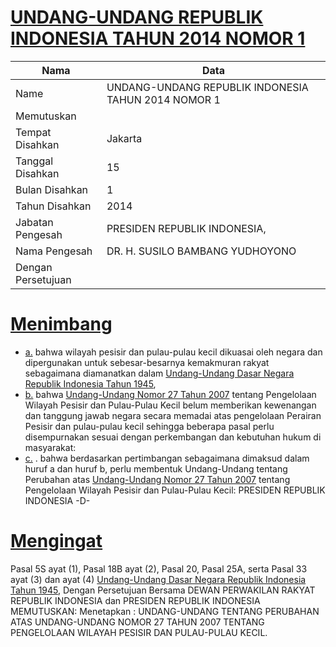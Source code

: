 # [UNDANG-UNDANG REPUBLIK INDONESIA TAHUN 2014 NOMOR 1](http://example.org/legal/document/uu/2014/1)

| Nama | Data |
| ------ | ----- |
|Name|UNDANG-UNDANG REPUBLIK INDONESIA TAHUN 2014 NOMOR 1|
|Memutuskan||
|Tempat Disahkan|Jakarta|
|Tanggal Disahkan|15|
|Bulan Disahkan|1|
|Tahun Disahkan|2014|
|Jabatan Pengesah|PRESIDEN REPUBLIK INDONESIA,|
|Nama Pengesah|DR. H. SUSILO BAMBANG YUDHOYONO|
|Dengan Persetujuan||
# [Menimbang](http://example.org/legal/document/uu/2014/1/menimbang)

* [a.](http://example.org/legal/document/uu/2014/1/menimbang/point/a) bahwa wilayah pesisir dan pulau-pulau kecil dikuasai oleh negara dan dipergunakan untuk sebesar-besarnya kemakmuran rakyat sebagaimana diamanatkan dalam [Undang-Undang Dasar Negara Republik Indonesia Tahun 1945](http://example.org/legal/document/uu),
* [b.](http://example.org/legal/document/uu/2014/1/menimbang/point/b) bahwa [Undang-Undang Nomor 27 Tahun 2007](http://example.org/legal/document/uu/2007/27) tentang Pengelolaan Wilayah Pesisir dan Pulau-Pulau Kecil belum memberikan kewenangan dan tanggung jawab negara secara memadai atas pengelolaan Perairan Pesisir dan pulau-pulau kecil sehingga beberapa pasal perlu disempurnakan sesuai dengan perkembangan dan kebutuhan hukum di masyarakat:
* [c.](http://example.org/legal/document/uu/2014/1/menimbang/point/c) . bahwa berdasarkan pertimbangan sebagaimana dimaksud dalam huruf a dan huruf b, perlu membentuk Undang-Undang tentang Perubahan atas [Undang-Undang Nomor 27 Tahun 2007](http://example.org/legal/document/uu/2007/27) tentang Pengelolaan Wilayah Pesisir dan Pulau-Pulau Kecil: PRESIDEN REPUBLIK INDONESIA -D-
# [Mengingat](http://example.org/legal/document/uu/2014/1/mengingat)
Pasal 5S ayat (1), Pasal 18B ayat (2), Pasal 20, Pasal 25A, serta Pasal 33 ayat (3) dan ayat (4) [Undang-Undang Dasar Negara Republik Indonesia Tahun 1945](http://example.org/legal/document/uu), Dengan Persetujuan Bersama DEWAN PERWAKILAN RAKYAT REPUBLIK INDONESIA dan PRESIDEN REPUBLIK INDONESIA MEMUTUSKAN: Menetapkan : UNDANG-UNDANG TENTANG PERUBAHAN ATAS UNDANG-UNDANG NOMOR 27 TAHUN 2007 TENTANG PENGELOLAAN WILAYAH PESISIR DAN PULAU-PULAU KECIL.
